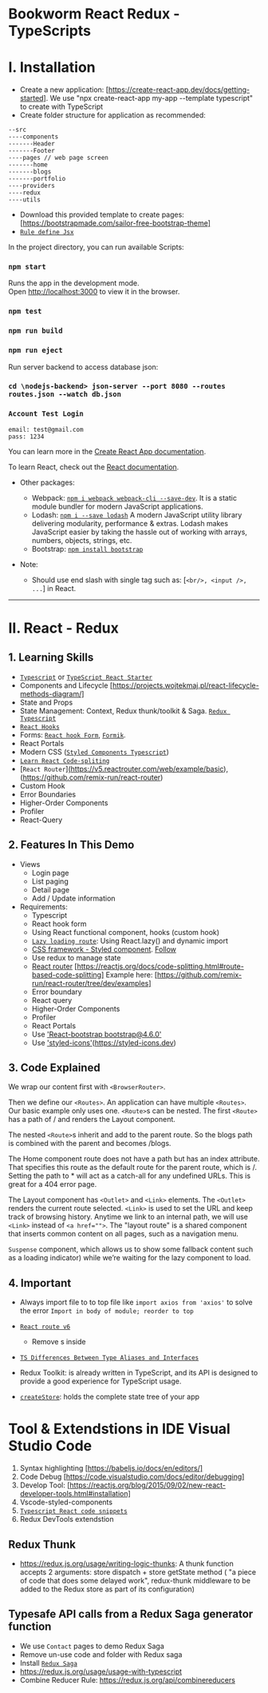 # Bookworm React Redux - TypeScripts

# I. Installation

- Create a new application: [https://create-react-app.dev/docs/getting-started].
We use "npx create-react-app my-app --template typescript" to create with TypeScript
- Create folder structure for application as recommended:
```
--src
----components
-------Header
-------Footer
----pages // web page screen
-------home
-------blogs
-------portfolio
----providers
----redux
----utils
```
- Download this provided template to create pages:[https://bootstrapmade.com/sailor-free-bootstrap-theme]
- [`Rule define Jsx`](https://github.com/jsx-eslint/eslint-plugin-react/blob/master/docs/rules/jsx-filename-extension.md)

In the project directory, you can run available Scripts:

### `npm start`

Runs the app in the development mode.\
Open [http://localhost:3000](http://localhost:3000) to view it in the browser.

### `npm test`

### `npm run build`

### `npm run eject`

Run server backend to access database json:
### `cd \nodejs-backend> json-server --port 8080 --routes routes.json --watch db.json`

### `Account Test Login`
```
email: test@gmail.com 
pass: 1234
```

You can learn more in the [Create React App documentation](https://facebook.github.io/create-react-app/docs/getting-started).

To learn React, check out the [React documentation](https://reactjs.org/).

- Other packages:
    + Webpack: [`npm i webpack webpack-cli --save-dev`](https://webpack.js.org/guides/getting-started). It is a static module bundler for modern JavaScript applications.
    + Lodash: [`npm i --save lodash`](https://lodash.com)
    A modern JavaScript utility library delivering modularity, performance & extras.
    Lodash makes JavaScript easier by taking the hassle out of working with arrays, numbers, objects, strings, etc.
    + Bootstrap: [`npm install bootstrap`](https://create-react-app.dev/docs/adding-bootstrap/)

- Note:
  + Should use end slash with single tag such as: [`<br/>, <input />, ...`] in React.
***

# II. React - Redux
## 1. Learning Skills
- [`Typescript`](https://www.typescriptlang.org/docs/handbook/2/everyday-types.html) or [`TypeScript React Starter`](https://github.com/Microsoft/TypeScript-React-Starter#typescript-react-starter)
- Components and Lifecycle [https://projects.wojtekmaj.pl/react-lifecycle-methods-diagram/]
- State and Props 
- State Management: Context, Redux thunk/toolkit & Saga. [`Redux Typescript`](https://redux.js.org/usage/usage-with-typescript)
- [`React Hooks`](https://reactjs.org/docs/hooks-effect.html)
- Forms: [`React hook Form`](https://react-hook-form.com/get-started/#TypeScript), [`Formik`](https://formik.org).
- React Portals
- Modern CSS ([`Styled Components Typescript`](https://styled-components.com/docs/api#typescript))
- [`Learn React Code-spliting`](https://reactjs.org/docs/code-splitting.html)
- [`React Router`]̣(https://v5.reactrouter.com/web/example/basic), (https://github.com/remix-run/react-router)
- Custom Hook
- Error Boundaries
- Higher-Order Components
- Profiler
- React-Query
## 2.  Features In This Demo
- Views
    - Login page
    - List paging
    - Detail page
    - Add / Update information
- Requirements:
    - Typescript
    - React hook form
    - Using React functional component, hooks (custom hook)
    - [`Lazy loading route`](https://github.com/remix-run/react-router/tree/main/examples/lazy-loading): Using React.lazy() and dynamic import
    - [CSS framework - Styled component](https://styled-components.com). [Follow](https://github.com/styled-components/styled-components-website)
    - Use redux to manage state
    - [React router](https://reactrouter.com/en/main) [https://reactjs.org/docs/code-splitting.html#route-based-code-splitting]
      Example here: [https://github.com/remix-run/react-router/tree/dev/examples]
    - Error boundary
    - React query
    - Higher-Order Components
    - Profiler
    - React Portals
    - Use ['React-bootstrap bootstrap@4.6.0'](https://react-bootstrap.github.io/)
    - Use ['styled-icons'](https://github.com/styled-icons/styled-icons)(https://styled-icons.dev)

## 3. Code Explained

  We wrap our content first with `<BrowserRouter>`.

  Then we define our `<Routes>`. An application can have multiple `<Routes>`. Our basic example only uses one.
  `<Route>`s can be nested. The first `<Route>` has a path of / and renders the Layout component.

  The nested `<Route>`s inherit and add to the parent route. So the blogs path is combined with the parent and becomes /blogs.

  The Home component route does not have a path but has an index attribute. That specifies this route as the default route for the parent route, which is /.
  Setting the path to * will act as a catch-all for any undefined URLs. This is great for a 404 error page.

  The Layout component has `<Outlet>` and `<Link>` elements.
  The `<Outlet>` renders the current route selected.
  `<Link>` is used to set the URL and keep track of browsing history. Anytime we link to an internal path, we will use `<Link>` instead of `<a href="">`. 
  The "layout route" is a shared component that inserts common content on all pages, such as a navigation menu.

  `Suspense` component, which allows us to show some fallback content such as a loading indicator) while we’re waiting for the lazy component to load.


## 4. Important

  - Always import file to to top file like `import axios from 'axios'` to solve the error `Import in body of module; reorder to top`
  - [`React route v6`](https://github.com/remix-run/react-router/blob/main/docs/upgrading/v5.md#upgrade-to-react-router-v6)
    + Remove <Redirect>s inside <Switch>

  - [`TS Differences Between Type Aliases and Interfaces`](https://www.typescriptlang.org/docs/handbook/2/everyday-types.html#differences-between-type-aliases-and-interfaces)

  - Redux Toolkit: is already written in TypeScript, and its API is designed to provide a good experience for TypeScript usage.

  - [`createStore`](https://redux.js.org/api/createstore): holds the complete state tree of your app

# Tool & Extendstions in IDE Visual Studio Code
1. Syntax highlighting [https://babeljs.io/docs/en/editors/]
2. Code Debug [https://code.visualstudio.com/docs/editor/debugging]
3. Develop Tool: [https://reactjs.org/blog/2015/09/02/new-react-developer-tools.html#installation]
4. Vscode-styled-components
5. [`Typescript React code snippets`](https://marketplace.visualstudio.com/items?itemName=infeng.vscode-react-typescript)
6. Redux DevTools extendstion


## Redux Thunk 
 - https://redux.js.org/usage/writing-logic-thunks: A thunk function accepts 2 arguments: store dispatch + store getState method
  ( "a piece of code that does some delayed work", redux-thunk middleware to be added to the Redux store as part of its configuration)


## Typesafe API calls from a Redux Saga generator function

- We use `Contact` pages to demo Redux Saga
- Remove un-use code and folder with Redux saga
- Install [`Redux Saga`](https://redux-saga.js.org/docs/introduction/GettingStarted)
- https://redux.js.org/usage/usage-with-typescript
- Combine Reducer Rule: https://redux.js.org/api/combinereducers

